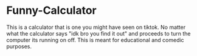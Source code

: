 # Funny-Calculator
This is a calculator that is one you might have seen on tiktok. No matter what the calculator says "idk bro you find it out" and proceeds to turn the computer its running on off. This is meant for educational and comedic purposes.
